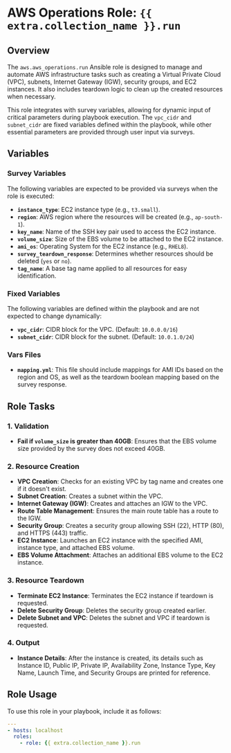 # AWS Operations Role: `{{ extra.collection_name }}.run`

## Overview

The `aws.aws_operations.run` Ansible role is designed to manage and automate AWS infrastructure tasks such as creating a Virtual Private Cloud (VPC), subnets, Internet Gateway (IGW), security groups, and EC2 instances. It also includes teardown logic to clean up the created resources when necessary.

This role integrates with survey variables, allowing for dynamic input of critical parameters during playbook execution. The `vpc_cidr` and `subnet_cidr` are fixed variables defined within the playbook, while other essential parameters are provided through user input via surveys.

## Variables

### Survey Variables

The following variables are expected to be provided via surveys when the role is executed:

- **`instance_type`**: EC2 instance type (e.g., `t3.small`).
- **`region`**: AWS region where the resources will be created (e.g., `ap-south-1`).
- **`key_name`**: Name of the SSH key pair used to access the EC2 instance.
- **`volume_size`**: Size of the EBS volume to be attached to the EC2 instance.
- **`ami_os`**: Operating System for the EC2 instance (e.g., `RHEL8`).
- **`survey_teardown_response`**: Determines whether resources should be deleted (`yes` or `no`).
- **`tag_name`**: A base tag name applied to all resources for easy identification.

### Fixed Variables

The following variables are defined within the playbook and are not expected to change dynamically:

- **`vpc_cidr`**: CIDR block for the VPC. (Default: `10.0.0.0/16`)
- **`subnet_cidr`**: CIDR block for the subnet. (Default: `10.0.1.0/24`)

### Vars Files

- **`mapping.yml`**: This file should include mappings for AMI IDs based on the region and OS, as well as the teardown boolean mapping based on the survey response.

## Role Tasks

### 1. **Validation**

- **Fail if `volume_size` is greater than 40GB**: Ensures that the EBS volume size provided by the survey does not exceed 40GB.

### 2. **Resource Creation**

- **VPC Creation**: Checks for an existing VPC by tag name and creates one if it doesn't exist.
- **Subnet Creation**: Creates a subnet within the VPC.
- **Internet Gateway (IGW)**: Creates and attaches an IGW to the VPC.
- **Route Table Management**: Ensures the main route table has a route to the IGW.
- **Security Group**: Creates a security group allowing SSH (22), HTTP (80), and HTTPS (443) traffic.
- **EC2 Instance**: Launches an EC2 instance with the specified AMI, instance type, and attached EBS volume.
- **EBS Volume Attachment**: Attaches an additional EBS volume to the EC2 instance.

### 3. **Resource Teardown**

- **Terminate EC2 Instance**: Terminates the EC2 instance if teardown is requested.
- **Delete Security Group**: Deletes the security group created earlier.
- **Delete Subnet and VPC**: Deletes the subnet and VPC if teardown is requested.

### 4. **Output**

- **Instance Details**: After the instance is created, its details such as Instance ID, Public IP, Private IP, Availability Zone, Instance Type, Key Name, Launch Time, and Security Groups are printed for reference.

## Role Usage

To use this role in your playbook, include it as follows:

```yaml
---
- hosts: localhost
  roles:
    - role: {{ extra.collection_name }}.run
```

